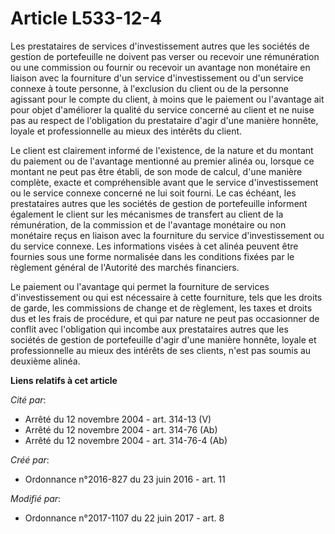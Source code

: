 # Article L533-12-4

Les prestataires de services d'investissement autres que les sociétés de gestion de portefeuille ne doivent pas verser ou
recevoir une rémunération ou une commission ou fournir ou recevoir un avantage non monétaire en liaison avec la fourniture
d'un service d'investissement ou d'un service connexe à toute personne, à l'exclusion du client ou de la personne agissant
pour le compte du client, à moins que le paiement ou l'avantage ait pour objet d'améliorer la qualité du service concerné au
client et ne nuise pas au respect de l'obligation du prestataire d'agir d'une manière honnête, loyale et professionnelle au
mieux des intérêts du client.

Le client est clairement informé de l'existence, de la nature et du montant du paiement ou de l'avantage mentionné au premier
alinéa ou, lorsque ce montant ne peut pas être établi, de son mode de calcul, d'une manière complète, exacte et
compréhensible avant que le service d'investissement ou le service connexe concerné ne lui soit fourni. Le cas échéant, les
prestataires autres que les sociétés de gestion de portefeuille informent également le client sur les mécanismes de transfert
au client de la rémunération, de la commission et de l'avantage monétaire ou non monétaire reçus en liaison avec la
fourniture du service d'investissement ou du service connexe. Les informations visées à cet alinéa peuvent être fournies sous
une forme normalisée dans les conditions fixées par le règlement général de l'Autorité des marchés financiers.

Le paiement ou l'avantage qui permet la fourniture de services d'investissement ou qui est nécessaire à cette fourniture,
tels que les droits de garde, les commissions de change et de règlement, les taxes et droits dus et les frais de procédure,
et qui par nature ne peut pas occasionner de conflit avec l'obligation qui incombe aux prestataires autres que les sociétés
de gestion de portefeuille d'agir d'une manière honnête, loyale et professionnelle au mieux des intérêts de ses clients,
n'est pas soumis au deuxième alinéa.

**Liens relatifs à cet article**

_Cité par_:

  - Arrêté du 12 novembre 2004 - art. 314-13 (V)
  - Arrêté du 12 novembre 2004 - art. 314-76 (Ab)
  - Arrêté du 12 novembre 2004 - art. 314-76-4 (Ab)

_Créé par_:

  - Ordonnance n°2016-827 du 23 juin 2016 - art. 11

_Modifié par_:

  - Ordonnance n°2017-1107 du 22 juin 2017 - art. 8
